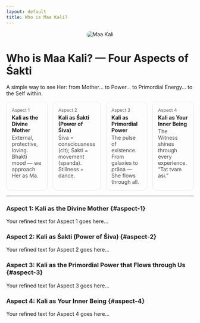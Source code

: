 ```yaml
---
layout: default
title: Who is Maa Kali?
---
```


<!-- HERO IMAGE -->
<p align="center">
  <img src="{{ '/kali_pic_2024.png' | relative_url }}" alt="Maa Kali" style="max-width:100%; border-radius:14px;">
</p>

# Who is Maa Kali? — Four Aspects of Śakti

A simple way to see Her: from Mother… to Power… to Primordial Energy… to the Self within.

<!-- 4 TILES (OVERVIEW) -->
<div style="display:grid; gap:14px; grid-template-columns:repeat(4,1fr);">
  <a href="#aspect-1" style="text-decoration:none; border:1px solid #e5e5e5; border-radius:12px; padding:14px;">
    <div style="font-size:12px; opacity:.7;">Aspect 1</div>
    <div style="font-weight:700; margin:.2rem 0;">Kali as the Divine Mother</div>
    <div style="opacity:.8;">External, protective, loving. Bhakti mood — we approach Her as Ma.</div>
  </a>
  <a href="#aspect-2" style="text-decoration:none; border:1px solid #e5e5e5; border-radius:12px; padding:14px;">
    <div style="font-size:12px; opacity:.7;">Aspect 2</div>
    <div style="font-weight:700; margin:.2rem 0;">Kali as Śakti (Power of Śiva)</div>
    <div style="opacity:.8;">Śiva = consciousness (cit); Śakti = movement (spanda). Stillness + dance.</div>
  </a>
  <a href="#aspect-3" style="text-decoration:none; border:1px solid #e5e5e5; border-radius:12px; padding:14px;">
    <div style="font-size:12px; opacity:.7;">Aspect 3</div>
    <div style="font-weight:700; margin:.2rem 0;">Kali as Primordial Power</div>
    <div style="opacity:.8;">The pulse of existence. From galaxies to prāṇa — She flows through all.</div>
  </a>
  <a href="#aspect-4" style="text-decoration:none; border:1px solid #e5e5e5; border-radius:12px; padding:14px;">
    <div style="font-size:12px; opacity:.7;">Aspect 4</div>
    <div style="font-weight:700; margin:.2rem 0;">Kali as Your Inner Being</div>
    <div style="opacity:.8;">The Witness shines through every experience. “Tat tvam asi.”</div>
  </a>
</div>

---

### Aspect 1: Kali as the Divine Mother {#aspect-1}
Your refined text for Aspect 1 goes here…

### Aspect 2: Kali as Śakti (Power of Śiva) {#aspect-2}
Your refined text for Aspect 2 goes here…

### Aspect 3: Kali as the Primordial Power that Flows through Us {#aspect-3}
Your refined text for Aspect 3 goes here…

### Aspect 4: Kali as Your Inner Being {#aspect-4}
Your refined text for Aspect 4 goes here…
